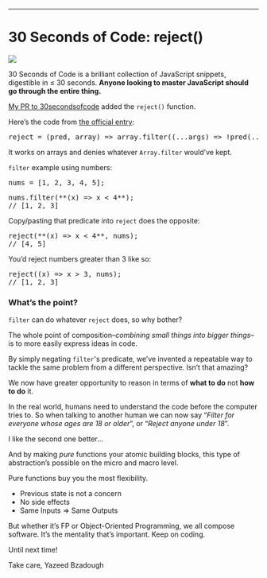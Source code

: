 * * *

# 30 Seconds of Code: reject()

![](https://cdn-images-1.medium.com/max/1600/1*fS-jTCqIsxtOIw1rWp1PrA.png)

30 Seconds of Code is a brilliant collection of JavaScript snippets, digestible in ≤ 30 seconds. **Anyone looking to master JavaScript should go through the entire thing.**

[My PR to 30secondsofcode](https://github.com/Chalarangelo/30-seconds-of-code/pull/657) added the `reject()` function.

Here’s the code from [the official entry](https://30secondsofcode.org/array#reject):

<pre name="4a06" id="4a06" class="graf graf--pre graf-after--p">reject = (pred, array) => array.filter((...args) => !pred(...args));</pre>

It works on arrays and denies whatever `Array.filter` would’ve kept.

`filter` example using numbers:

<pre name="8228" id="8228" class="graf graf--pre graf-after--p">nums = [1, 2, 3, 4, 5];</pre>

<pre name="5099" id="5099" class="graf graf--pre graf-after--pre">nums.filter(**(x) => x < 4**);
// [1, 2, 3]</pre>

Copy/pasting that predicate into `reject` does the opposite:

<pre name="4c9f" id="4c9f" class="graf graf--pre graf-after--p">reject(**(x) => x < 4**, nums);
// [4, 5]</pre>

You’d reject numbers greater than 3 like so:

<pre name="6a37" id="6a37" class="graf graf--pre graf-after--p">reject((x) => x > 3, nums);
// [1, 2, 3]</pre>

### What’s the point?

`filter` can do whatever `reject` does, so why bother?

The whole point of composition–_combining small things into bigger things_– is to more easily express ideas in code.

By simply negating `filter`'s predicate, we’ve invented a repeatable way to tackle the same problem from a different perspective. Isn’t that amazing?

We now have greater opportunity to reason in terms of **what to do** not **how to do** it.

In the real world, humans need to understand the code before the computer tries to. So when talking to another human we can now say “_Filter for everyone whose ages are 18 or older_”, or “_Reject anyone under 18_”.

I like the second one better…

And by making _pure_ functions your atomic building blocks, this type of abstraction’s possible on the micro and macro level.

Pure functions buy you the most flexibility.

*   Previous state is not a concern
*   No side effects
*   Same Inputs => Same Outputs

But whether it’s FP or Object-Oriented Programming, we all compose software. It’s the mentality that’s important. Keep on coding.

Until next time!

Take care,
Yazeed Bzadough